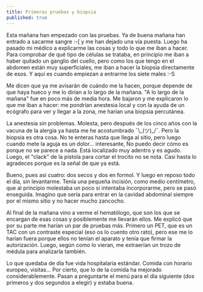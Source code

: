 ```yaml
---
title: Primeras pruebas y biopsia
published: true
---
```


Esta mañana han empezado con las pruebas. Ya de buena mañana han entrado a sacarme sangre :-[ y me han dejado una vía puesta. Luego ha pasado mi médico a explicarme las cosas y todo lo que me iban a hacer. Para comprobar de qué tipo de células se trataba, en principio me iban a haber quitado un ganglio del cuello, pero como los que tengo en el abdomen están muy superficiales, me iban a hacer la biopsia directamente de esos. Y aquí es cuando empiezan a entrarme los siete males :-S

Me dicen que ya me avisarán de cuándo me la hacen, porque depende de que haya hueco y me lo dirían a lo largo de la mañana. "A lo largo de la mañana" fue en poco más de media hora. Me bajaron y me explicaron lo que me iban a hacer: me pondrían anestesia local y con la ayuda de un ecógrafo para ver y llegar a la zona, me harían una biopsia percutánea.

La anestesia sin problemas. Molesta, pero después de los cinco años con la vacuna de la alergia ya hasta me he acostumbrado ¯\\_(ツ)\_/¯. Pero la biopsia es otra cosa. No te enteras hasta que llega al sitio, pero luego cuando mete la aguja es un dolor... interesante, No puedo decir cómo es porque no se parece a nada. Está localizado muy adentro y es agudo. Luego, el "clack" de la pistola para cortar el trocito no se nota. Casi hasta lo agradeces porque es la señal de que ya está.

Bueno, pues así cuatro: dos secos y dos en formol. Y luego en reposo todo el día, sin levantarme. Tenía una pequeña incisión, como medio centímetro, que al principio molestaba un poco si intentaba incorporarme, pero se pasó enseguida. Imagino que sería para entrar en la cavidad abdominal siempre por el mismo sitio y no hacer mucho zancocho.

Al final de la mañana vino a verme el hematólogo, que son los que se encargan de esas cosas y posiblemente me llevarán ellos. Me explicó que por su parte me harían un par de pruebas más. Primero un PET, que es un TAC con un contraste especial (eso os lo cuento otro rato), pero ese me lo harían fuera porque ellos no tenían el aparato y tenía que firmar la autorización. Luego, según como lo vieran, me extraerían un trozo de médula para analizarla también.

Lo que quedaba de día fue vida hospitalaria estándar. Comida con horario europeo, visitas... Por cierto, que lo de la comida ha mejorado considerablemente. Pasan a preguntarte el menú para el día siguiente (dos primeros y dos segundos a elegir) y estaba buena.  
